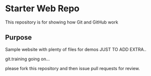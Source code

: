 
# Starter Web Repo

This repository is for showing how Git and GitHub work

## Purpose

Sample website with plenty of files for demos
JUST TO ADD EXTRA..

git.training going on...

please fork this repository and then issue pull
requests for review.